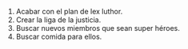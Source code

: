 1. Acabar con el plan de lex luthor.
2. Crear la liga de la justicia.
3. Buscar nuevos miembros que sean super héroes.
4. Buscar comida para ellos.